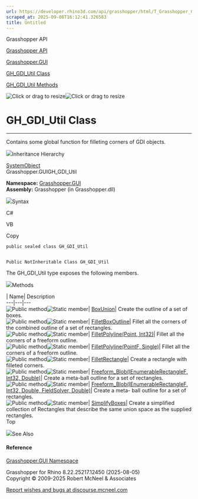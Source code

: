 ```yaml
---
url: https://developer.rhino3d.com/api/grasshopper/html/T_Grasshopper_GUI_GH_GDI_Util.htm
scraped_at: 2025-09-08T16:12:41.326583
title: Untitled
---
```


Grasshopper API

[Grasshopper API](../html/723c01da-9986-4db2-8f53-6f3a7494df75.htm
"Grasshopper API")

[Grasshopper.GUI](../html/N_Grasshopper_GUI.htm "Grasshopper.GUI")

[GH_GDI_Util Class](../html/T_Grasshopper_GUI_GH_GDI_Util.htm "GH_GDI_Util
Class")

[GH_GDI_Util Methods](../html/Methods_T_Grasshopper_GUI_GH_GDI_Util.htm
"GH_GDI_Util Methods")

![Click or drag to resize](../icons/TocOpen.gif)![Click or drag to
resize](../icons/TocClose.gif)

# GH_GDI_Util Class  
  
---  
  
Contains some global function for filleting corners of GDI objects.

![](../icons/SectionExpanded.png)Inheritance Hierarchy

[SystemObject](https://docs.microsoft.com/dotnet/api/system.object)  
Grasshopper.GUIGH_GDI_Util  

**Namespace:** [Grasshopper.GUI](N_Grasshopper_GUI.htm)  
**Assembly:** Grasshopper (in Grasshopper.dll)

![](../icons/SectionExpanded.png)Syntax

C#

VB

Copy

    
    
    public sealed class GH_GDI_Util
    
    
    Public NotInheritable Class GH_GDI_Util

The GH_GDI_Util type exposes the following members.

![](../icons/SectionExpanded.png)Methods

| Name| Description  
---|---|---  
![Public method](../icons/pubmethod.gif)![Static member](../icons/static.gif)|
[BoxUnion](M_Grasshopper_GUI_GH_GDI_Util_BoxUnion.htm)|  Create the outline of
a set of boxes.  
![Public method](../icons/pubmethod.gif)![Static member](../icons/static.gif)|
[FilletBoxOutline](M_Grasshopper_GUI_GH_GDI_Util_FilletBoxOutline.htm)|
Fillet all the corners of the combined outline of a set of rectangles.  
![Public method](../icons/pubmethod.gif)![Static member](../icons/static.gif)|
[FilletPolyline(Point,
Int32)](M_Grasshopper_GUI_GH_GDI_Util_FilletPolyline.htm)|  Fillet all the
corners of a freeform outline.  
![Public method](../icons/pubmethod.gif)![Static member](../icons/static.gif)|
[FilletPolyline(PointF,
Single)](M_Grasshopper_GUI_GH_GDI_Util_FilletPolyline_1.htm)|  Fillet all the
corners of a freeform outline.  
![Public method](../icons/pubmethod.gif)![Static member](../icons/static.gif)|
[FilletRectangle](M_Grasshopper_GUI_GH_GDI_Util_FilletRectangle.htm)|  Create
a rectangle with filleted corners.  
![Public method](../icons/pubmethod.gif)![Static member](../icons/static.gif)|
[Freeform_Blob(IEnumerableRectangleF, Int32,
Double)](M_Grasshopper_GUI_GH_GDI_Util_Freeform_Blob.htm)|  Create a meta-ball
outline for a set of rectangles.  
![Public method](../icons/pubmethod.gif)![Static member](../icons/static.gif)|
[Freeform_Blob(IEnumerableRectangleF, Int32, Double, FieldSolver,
Double)](M_Grasshopper_GUI_GH_GDI_Util_Freeform_Blob_1.htm)|  Create a meta-
ball outline for a set of rectangles.  
![Public method](../icons/pubmethod.gif)![Static member](../icons/static.gif)|
[SimplifyBoxes](M_Grasshopper_GUI_GH_GDI_Util_SimplifyBoxes.htm)|  Create a
simplified collection of Rectangles that describe the same union space as the
supplied rectangles.  
Top

![](../icons/SectionExpanded.png)See Also

#### Reference

[Grasshopper.GUI Namespace](N_Grasshopper_GUI.htm)

Grasshopper for Rhino 8.22.25217.12450 (2025-08-05)  
Copyright © 2009-2025 Robert McNeel & Associates

[Report wishes and bugs at
discourse.mcneel.com](https://discourse.mcneel.com/c/grasshopper)

